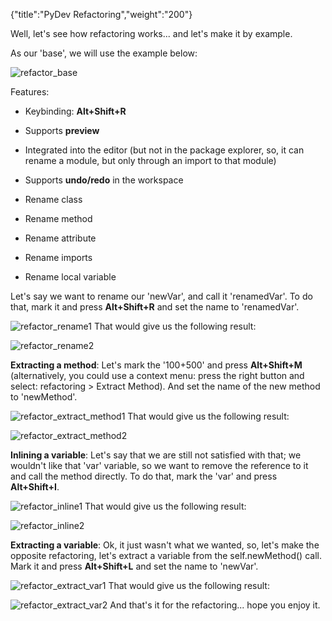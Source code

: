 {"title":"PyDev Refactoring","weight":"200"}

Well, let's see how refactoring works... and let's make it by example.

As our 'base', we will use the example below:

![refactor_base](/Images/appc/pydev.org/images/refactor/refactor_base.png)

Features:

* Keybinding: **Alt+Shift+R**

* Supports **preview**

* Integrated into the editor (but not in the package explorer, so, it can rename a module, but only through an import to that module)

* Supports **undo/redo** in the workspace

* Rename class

* Rename method

* Rename attribute

* Rename imports

* Rename local variable

Let's say we want to rename our 'newVar', and call it 'renamedVar'. To do that, mark it and press **Alt+Shift+R** and set the name to 'renamedVar'.

![refactor_rename1](/Images/appc/pydev.org/images/refactor/refactor_rename1.png)
That would give us the following result:

![refactor_rename2](/Images/appc/pydev.org/images/refactor/refactor_rename2.png)

**Extracting a method**: Let's mark the '100+500' and press **Alt+Shift+M** (alternatively, you could use a context menu: press the right button and select: refactoring > Extract Method). And set the name of the new method to 'newMethod'.

![refactor_extract_method1](/Images/appc/pydev.org/images/refactor/refactor_extract_method1.png)
That would give us the following result:

![refactor_extract_method2](/Images/appc/pydev.org/images/refactor/refactor_extract_method2.png)

**Inlining a variable**: Let's say that we are still not satisfied with that; we wouldn't like that 'var' variable, so we want to remove the reference to it and call the method directly. To do that, mark the 'var' and press **Alt+Shift+I**.

![refactor_inline1](/Images/appc/pydev.org/images/refactor/refactor_inline1.png)
That would give us the following result:

![refactor_inline2](/Images/appc/pydev.org/images/refactor/refactor_inline2.png)

**Extracting a variable**: Ok, it just wasn't what we wanted, so, let's make the opposite refactoring, let's extract a variable from the self.newMethod() call. Mark it and press **Alt+Shift+L** and set the name to 'newVar'.

![refactor_extract_var1](/Images/appc/pydev.org/images/refactor/refactor_extract_var1.png)
That would give us the following result:

![refactor_extract_var2](/Images/appc/pydev.org/images/refactor/refactor_extract_var2.png)
And that's it for the refactoring... hope you enjoy it.
